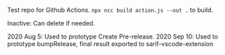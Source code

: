 Test repo for Github Actions.
`npx ncc build action.js --out .` to build.

Inactive: Can delete if needed.

2020 Aug 5: Used to prototype Create Pre-release.
2020 Sep 10: Used to prototype bumpRelease, final result exported to sarif-vscode-extension
